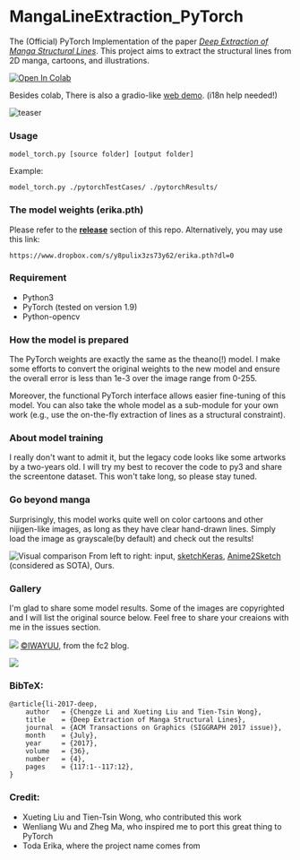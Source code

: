 # MangaLineExtraction_PyTorch
The (Official) PyTorch Implementation of the paper _[Deep Extraction of Manga Structural Lines](https://www.cse.cuhk.edu.hk/~ttwong/papers/linelearn/linelearn.html)_. This project aims to extract the structural lines from 2D manga, cartoons, and illustrations.

[![Open In Colab](https://colab.research.google.com/assets/colab-badge.svg)](https://colab.research.google.com/github/ljsabc/MangaLineExtraction_PyTorch/blob/main/MangaLineExtraction.ipynb) 

Besides colab, There is also a gradio-like [web demo](https://moeka.me/mangaLine/). (i18n help needed!) 

![teaser](./assets/teaser.png)


### Usage 

    model_torch.py [source folder] [output folder]

Example:

    model_torch.py ./pytorchTestCases/ ./pytorchResults/
    
### The model weights (erika.pth)

Please refer to the **[release](https://github.com/ljsabc/MangaLineExtraction_PyTorch/releases)** section of this repo. Alternatively, you may use this link:

    https://www.dropbox.com/s/y8pulix3zs73y62/erika.pth?dl=0
    
### Requirement

  +  Python3
  +  PyTorch (tested on version 1.9)
  +  Python-opencv

### How the model is prepared

The PyTorch weights are exactly the same as the theano(!) model. I make some efforts to convert the original weights to the new model and ensure the overall error is less than 1e-3 over the image range from 0-255. 

Moreover, the functional PyTorch interface allows easier fine-tuning of this model. You can also take the whole model as a sub-module for your own work (e.g., use the on-the-fly extraction of lines as a structural constraint).

### About model training

I really don't want to admit it, but the legacy code looks like some artworks by a two-years old. I will try my best to recover the code to py3 and share the screentone dataset. This won't take long, so please stay tuned. 

### Go beyond manga

Surprisingly, this model works quite well on color cartoons and other nijigen-like images, as long as they have clear hand-drawn lines. Simply load the image as grayscale(by default) and check out the results!

![Visual comparison](./assets/comparison.png)
From left to right: input, [sketchKeras](https://github.com/lllyasviel/sketchKeras), [Anime2Sketch](https://github.com/Mukosame/Anime2Sketch) (considered as SOTA), Ours.

### Gallery

I'm glad to share some model results. Some of the images are copyrighted and I will list the original source below. Feel free to share your creaions with me in the issues section.

![](./assets/gallery1.png)
[©IWAYUU](http://iwayu2.blog.fc2.com/blog-entry-9.html), from the fc2 blog.

![](./assets/gallery2.png)

### BibTeX:

    @article{li-2017-deep,
        author   = {Chengze Li and Xueting Liu and Tien-Tsin Wong},
        title    = {Deep Extraction of Manga Structural Lines},
        journal  = {ACM Transactions on Graphics (SIGGRAPH 2017 issue)},
        month    = {July},
        year     = {2017},
        volume   = {36},
        number   = {4},
        pages    = {117:1--117:12},
    }

### Credit:

+ Xueting Liu and Tien-Tsin Wong, who contributed this work
+ Wenliang Wu and Zheg Ma, who inspired me to port this great thing to PyTorch
+ Toda Erika, where the project name comes from

